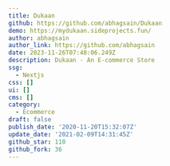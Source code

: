 ```yaml
---
title: Dukaan
github: https://github.com/abhagsain/Dukaan
demo: https://mydukaan.sideprojects.fun/
author: abhagsain
author_link: https://github.com/abhagsain
date: 2023-11-26T07:48:06.249Z
description: Dukaan - An E-commerce Store
ssg:
  - Nextjs
css: []
ui: []
cms: []
category:
  - Ecommerce
draft: false
publish_date: '2020-11-20T15:32:07Z'
update_date: '2021-02-09T14:31:45Z'
github_star: 110
github_fork: 36
---
```

